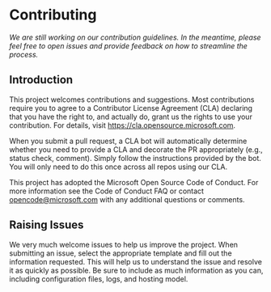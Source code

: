 # Contributing

_We are still working on our contribution guidelines. In the meantime, please feel free to open issues and provide feedback on how to streamline the process._

## Introduction

This project welcomes contributions and suggestions. Most contributions require you to agree to a Contributor License Agreement (CLA) declaring that you have the right to, and actually do, grant us the rights to use your contribution. For details, visit <https://cla.opensource.microsoft.com>.

When you submit a pull request, a CLA bot will automatically determine whether you need to provide a CLA and decorate the PR appropriately (e.g., status check, comment). Simply follow the instructions provided by the bot. You will only need to do this once across all repos using our CLA.

This project has adopted the Microsoft Open Source Code of Conduct. For more information see the Code of Conduct FAQ or contact <opencode@microsoft.com> with any additional questions or comments.

## Raising Issues

We very much welcome issues to help us improve the project. When submitting an issue, select the appropriate template and fill out the information requested. This will help us to understand the issue and resolve it as quickly as possible. Be sure to include as much information as you can, including configuration files, logs, and hosting model.

